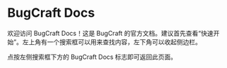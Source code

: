 # BugCraft Docs

欢迎访问 BugCraft Docs！这是 BugCraft 的官方文档。建议首先查看“快速开始”。左上角有一个搜索框可以用来查找内容，左下角可以收起侧边栏。

点按左侧搜索框下方的 BugCraft Docs 标志即可返回此页面。
